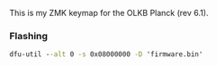 This is my ZMK keymap for the OLKB Planck (rev 6.1).

### Flashing

```cmd
dfu-util --alt 0 -s 0x08000000 -D 'firmware.bin'
```
